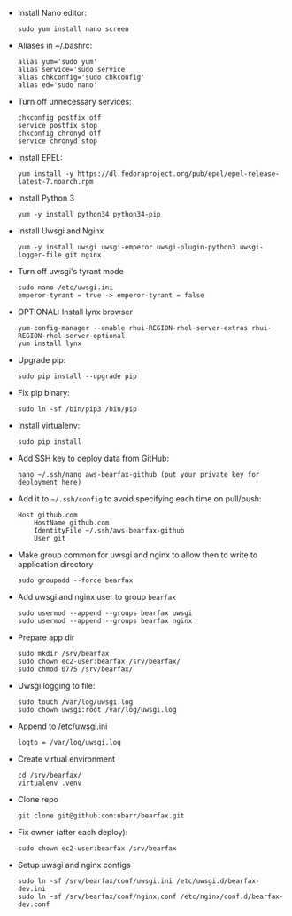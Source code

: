 - Install Nano editor:
    ```
    sudo yum install nano screen
    ```
- Aliases in ~/.bashrc:
    ```
    alias yum='sudo yum'
    alias service='sudo service'
    alias chkconfig='sudo chkconfig'
    alias ed='sudo nano'
    ```
- Turn off unnecessary services:
    ```
    chkconfig postfix off
    service postfix stop
    chkconfig chronyd off
    service chronyd stop
    ```
- Install EPEL:
    ```
    yum install -y https://dl.fedoraproject.org/pub/epel/epel-release-latest-7.noarch.rpm
    ```
- Install Python 3
    ```
    yum -y install python34 python34-pip
    ```
- Install Uwsgi and Nginx
    ```
    yum -y install uwsgi uwsgi-emperor uwsgi-plugin-python3 uwsgi-logger-file git nginx
    ```
- Turn off uwsgi's tyrant mode
    ```
    sudo nano /etc/uwsgi.ini
    emperor-tyrant = true -> emperor-tyrant = false
    ```
- OPTIONAL: Install lynx browser
    ```
    yum-config-manager --enable rhui-REGION-rhel-server-extras rhui-REGION-rhel-server-optional
    yum install lynx
    ```
- Upgrade pip:
    ```
    sudo pip install --upgrade pip
    ```
- Fix pip binary:
    ```
    sudo ln -sf /bin/pip3 /bin/pip
    ```
- Install virtualenv:
    ```
    sudo pip install
    ```
- Add SSH key to deploy data from GitHub:
    ```
    nano ~/.ssh/nano aws-bearfax-github (put your private key for deployment here)
    ```
- Add it to `~/.ssh/config` to avoid specifying each time on pull/push:
    ```
    Host github.com
        HostName github.com
        IdentityFile ~/.ssh/aws-bearfax-github
        User git
    ```
- Make group common for uwsgi and nginx to allow then to write to application directory
    ```
    sudo groupadd --force bearfax
    ```
- Add uwsgi and nginx user to group `bearfax`
    ```
    sudo usermod --append --groups bearfax uwsgi
    sudo usermod --append --groups bearfax nginx
    ```
- Prepare app dir
    ```
    sudo mkdir /srv/bearfax
    sudo chown ec2-user:bearfax /srv/bearfax/
    sudo chmod 0775 /srv/bearfax/
    ```
- Uwsgi logging to file:
    ```
    sudo touch /var/log/uwsgi.log
    sudo chown uwsgi:root /var/log/uwsgi.log
    ```
- Append to /etc/uwsgi.ini
    ```
    logto = /var/log/uwsgi.log
    ```
- Create virtual environment
    ```
    cd /srv/bearfax/
    virtualenv .venv
    ```
- Clone repo
    ```
    git clone git@github.com:nbarr/bearfax.git
    ```
- Fix owner (after each deploy):
    ```
    sudo chown ec2-user:bearfax /srv/bearfax
    ```
- Setup uwsgi and nginx configs
    ```
    sudo ln -sf /srv/bearfax/conf/uwsgi.ini /etc/uwsgi.d/bearfax-dev.ini
    sudo ln -sf /srv/bearfax/conf/nginx.conf /etc/nginx/conf.d/bearfax-dev.conf
    ```

